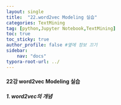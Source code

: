 ```yaml
---
layout: single
title:  "22.word2vec Modeling 실습"
categories: TextMining
tag: [python,Jupyter Notebook,TextMining]
toc: true
toc_sticky: true
author_profile: false #옆에 정보 끄기
sidebar: 
    nav: "docs"
typora-root-url: ../
---
```


#### 22강 word2vec Modeling 실습

##### 1. word2vec의 개념


